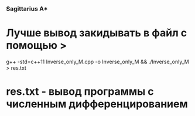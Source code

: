### Sagittarius A*

# Лучше вывод закидывать в файл с помощью >
g++ -std=c++11 Inverse_only_M.cpp -o Inverse_only_M && ./Inverse_only_M > res.txt
# res.txt - вывод программы с численным дифференцированием